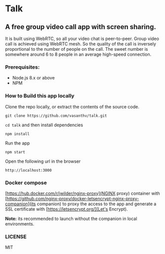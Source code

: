 # Talk

## A free group video call app with screen sharing.
It is built using WebRTC, so all your video chat is peer-to-peer. Group video call is achieved using WebRTC mesh. So the quality of the call is inversely proportional to the number of people on the call. The sweet number is somewhere around 6 to 8 people in an average high-speed connection.

### Prerequisites:

-   Node.js 8.x or above
-   NPM

### How to Build this app locally

Clone the repo locally, or extract the contents of the source code.

```
git clone https://github.com/vasanthv/talk.git
```

`cd talk` and then install dependencies

```
npm install
```

Run the app

```
npm start
```

Open the following url in the browser

```
http://localhost:3000
```

### Docker compose

[https://hub.docker.com/r/jwilder/nginx-proxy](NGINX proxy) container with [https://github.com/nginx-proxy/docker-letsencrypt-nginx-proxy-companion](its companion) to proxy the access to the app and generate a SSL certificate with [https://letsencrypt.org/](Let's Encrypt).

**Note:** its recommended to launch without the companion in local environments.

### LICENSE

MIT
